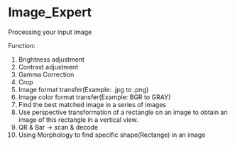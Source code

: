 # Image_Expert
Processing your input image

Function:
1. Brightness adjustment
2. Contrast adjustment
3. Gamma Correction
4. Crop
5. Image format transfer(Example: .jpg to .png)
6. Image color format transfer(Example: BGR to GRAY)
7. Find the best matched image in a series of images
8. Use perspective transformation of a rectangle on an image to obtain an image of this rectangle in a vertical view.
9. QR & Bar -> scan & decode
10. Using Morphology to find specific shape(Rectange) in an image
